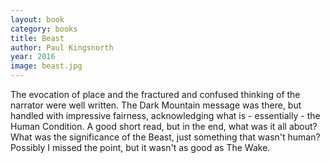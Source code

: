 ```yaml
---
layout: book
category: books
title: Beast
author: Paul Kingsnorth
year: 2016
image: beast.jpg
---
```

The evocation of place and the fractured and confused thinking of the narrator were well written.  The Dark Mountain message was there, but handled with  impressive fairness, acknowledging what is - essentially - the Human Condition.  A good short read, but in the end, what was it all about? What was the significance of the Beast, just something that wasn't human? Possibly I missed the point, but it wasn't as good as The Wake.
